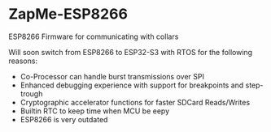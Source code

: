 # ZapMe-ESP8266

ESP8266 Firmware for communicating with collars

Will soon switch from ESP8266 to ESP32-S3 with RTOS for the following reasons:
- Co-Processor can handle burst transmissions over SPI
- Enhanced debugging experience with support for breakpoints and step-trough
- Cryptographic accelerator functions for faster SDCard Reads/Writes
- Builtin RTC to keep time when MCU be eepy
- ESP8266 is very outdated
